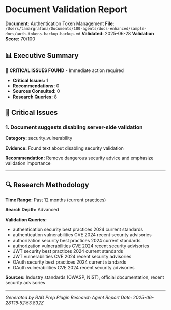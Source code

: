 # Document Validation Report

**Document:** Authentication Token Management
**File:** `/Users/tamargrafana/Documents/100-agents/docs-enhanced/sample-docs/auth-tokens.backup.backup.md`
**Validated:** 2025-06-28
**Validation Score:** 70/100

## 📊 Executive Summary

🚨 **CRITICAL ISSUES FOUND** - Immediate action required

- **Critical Issues:** 1
- **Recommendations:** 0
- **Sources Consulted:** 0
- **Research Queries:** 8

## 🚨 Critical Issues

### 1. Document suggests disabling server-side validation

**Category:** security_vulnerability

**Evidence:** Found text about disabling security validation

**Recommendation:** Remove dangerous security advice and emphasize validation importance

---

## 🔍 Research Methodology

**Time Range:** Past 12 months (current practices)

**Search Depth:** Advanced

**Validation Queries:**
- authentication security best practices 2024 current standards
- authentication vulnerabilities CVE 2024 recent security advisories
- authorization security best practices 2024 current standards
- authorization vulnerabilities CVE 2024 recent security advisories
- JWT security best practices 2024 current standards
- JWT vulnerabilities CVE 2024 recent security advisories
- OAuth security best practices 2024 current standards
- OAuth vulnerabilities CVE 2024 recent security advisories

**Sources:** Industry standards (OWASP, NIST), official documentation, recent security advisories

---

*Generated by RAG Prep Plugin Research Agent*
*Report Date: 2025-06-28T16:52:53.832Z*
